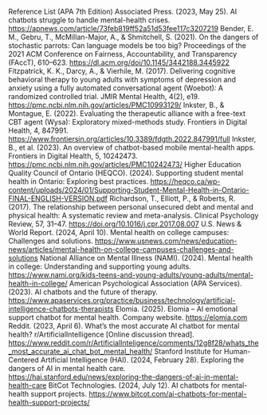 Reference List (APA 7th Edition)
Associated Press. (2023, May 25). AI chatbots struggle to handle mental-health crises.
https://apnews.com/article/73feb819ff52a51d53fee117c3207219
Bender, E. M., Gebru, T., McMillan-Major, A., & Shmitchell, S. (2021). On the dangers of stochastic parrots: Can language models be too big? Proceedings of the 2021 ACM Conference on Fairness, Accountability, and Transparency (FAccT), 610–623.
https://dl.acm.org/doi/10.1145/3442188.3445922
Fitzpatrick, K. K., Darcy, A., & Vierhile, M. (2017). Delivering cognitive behavioral therapy to young adults with symptoms of depression and anxiety using a fully automated conversational agent (Woebot): A randomized controlled trial. JMIR Mental Health, 4(2), e19.
https://pmc.ncbi.nlm.nih.gov/articles/PMC10993129/
Inkster, B., & Montague, E. (2022). Evaluating the therapeutic alliance with a free-text CBT agent (Wysa): Exploratory mixed-methods study. Frontiers in Digital Health, 4, 847991.
https://www.frontiersin.org/articles/10.3389/fdgth.2022.847991/full
Inkster, B., et al. (2023). An overview of chatbot-based mobile mental-health apps. Frontiers in Digital Health, 5, 10242473.
https://pmc.ncbi.nlm.nih.gov/articles/PMC10242473/
Higher Education Quality Council of Ontario (HEQCO). (2024). Supporting student mental health in Ontario: Exploring best practices.
https://heqco.ca/wp-content/uploads/2024/01/Supporting-Student-Mental-Health-in-Ontario-FINAL-ENGLISH-VERSION.pdf
Richardson, T., Elliott, P., & Roberts, R. (2017). The relationship between personal unsecured debt and mental and physical health: A systematic review and meta-analysis. Clinical Psychology Review, 57, 31–47.
https://doi.org/10.1016/j.cpr.2017.08.007
U.S. News & World Report. (2024, April 10). Mental health on college campuses: Challenges and solutions.
https://www.usnews.com/news/education-news/articles/mental-health-on-college-campuses-challenges-and-solutions
National Alliance on Mental Illness (NAMI). (2024). Mental health in college: Understanding and supporting young adults.
https://www.nami.org/kids-teens-and-young-adults/young-adults/mental-health-in-college/
American Psychological Association (APA Services). (2023). AI chatbots and the future of therapy.
https://www.apaservices.org/practice/business/technology/artificial-intelligence-chatbots-therapists
Elomia. (2025). Elomia – AI emotional support chatbot for mental health. Company website.
https://elomia.com
Reddit. (2023, April 6). What’s the most accurate AI chatbot for mental health? r/ArtificialIntelligence [Online discussion thread].
https://www.reddit.com/r/ArtificialInteligence/comments/12g8f28/whats_the_most_accurate_ai_chat_bot_mental_health/
Stanford Institute for Human-Centered Artificial Intelligence (HAI). (2024, February 28). Exploring the dangers of AI in mental health care.
https://hai.stanford.edu/news/exploring-the-dangers-of-ai-in-mental-health-care
BitCot Technologies. (2024, July 12). AI chatbots for mental-health support projects.
https://www.bitcot.com/ai-chatbots-for-mental-health-support-projects/